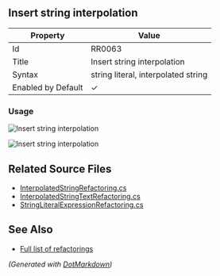 ## Insert string interpolation

| Property           | Value                               |
| ------------------ | ----------------------------------- |
| Id                 | RR0063                              |
| Title              | Insert string interpolation         |
| Syntax             | string literal, interpolated string |
| Enabled by Default | &#x2713;                            |

### Usage

![Insert string interpolation](../../images/refactorings/InsertInterpolationIntoStringLiteral.png)

![Insert string interpolation](../../images/refactorings/InsertInterpolationIntoInterpolatedString.png)

## Related Source Files

* [InterpolatedStringRefactoring.cs](../../src/Refactorings/CSharp/Refactorings/InterpolatedStringRefactoring.cs)
* [InterpolatedStringTextRefactoring.cs](../../src/Refactorings/CSharp/Refactorings/InterpolatedStringTextRefactoring.cs)
* [StringLiteralExpressionRefactoring.cs](../../src/Refactorings/CSharp/Refactorings/StringLiteralExpressionRefactoring.cs)

## See Also

* [Full list of refactorings](Refactorings.md)

*\(Generated with [DotMarkdown](http://github.com/JosefPihrt/DotMarkdown)\)*